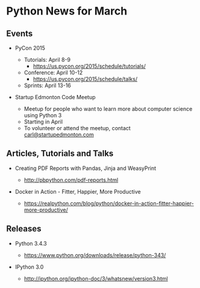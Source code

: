 # Python News for March

## Events

* PyCon 2015
	* Tutorials: April 8-9
		* https://us.pycon.org/2015/schedule/tutorials/
	* Conference: April 10-12
		* https://us.pycon.org/2015/schedule/talks/
	* Sprints: April 13-16

* Startup Edmonton Code Meetup
	* Meetup for people who want to learn more about computer science using Python 3
	* Starting in April
	* To volunteer or attend the meetup, contact carl@startupedmonton.com

## Articles, Tutorials and Talks

* Creating PDF Reports with Pandas, Jinja and WeasyPrint
	* http://pbpython.com/pdf-reports.html

* Docker in Action - Fitter, Happier, More Productive
	* https://realpython.com/blog/python/docker-in-action-fitter-happier-more-productive/

## Releases

* Python 3.4.3
	* https://www.python.org/downloads/release/python-343/

* IPython 3.0
	* http://ipython.org/ipython-doc/3/whatsnew/version3.html
